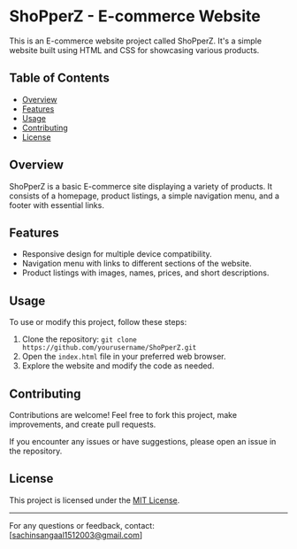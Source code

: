 # ShoPperZ - E-commerce Website

This is an E-commerce website project called ShoPperZ. It's a simple website built using HTML and CSS for showcasing various products.

## Table of Contents
- [Overview](#overview)
- [Features](#features)
- [Usage](#usage)
- [Contributing](#contributing)
- [License](#license)

## Overview
ShoPperZ is a basic E-commerce site displaying a variety of products. It consists of a homepage, product listings, a simple navigation menu, and a footer with essential links.

## Features
- Responsive design for multiple device compatibility.
- Navigation menu with links to different sections of the website.
- Product listings with images, names, prices, and short descriptions.

## Usage
To use or modify this project, follow these steps:
1. Clone the repository: `git clone https://github.com/yourusername/ShoPperZ.git`
2. Open the `index.html` file in your preferred web browser.
3. Explore the website and modify the code as needed.

## Contributing
Contributions are welcome! Feel free to fork this project, make improvements, and create pull requests.

If you encounter any issues or have suggestions, please open an issue in the repository.

## License
This project is licensed under the [MIT License](LICENSE).

---

For any questions or feedback, contact: [sachinsangaal1512003@gmail.com]
